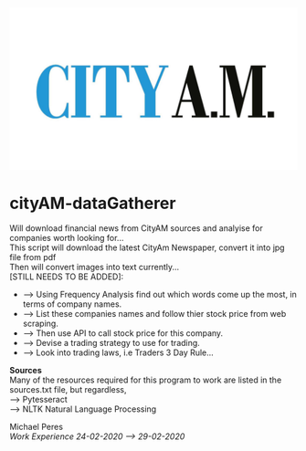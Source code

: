 <img src='https://raw.githubusercontent.com/makiisthenes/cityAM-dataGatherer/master/city-am-logo-web.jpg'>
<b><h1>cityAM-dataGatherer</b></h1>
Will download financial news from CityAM sources and analyise for companies worth looking for...<br>
This script will download the latest CityAm Newspaper, convert it into jpg file from pdf<br>
Then will convert images into text currently...<br>
[STILL NEEDS TO BE ADDED]:<br>
<ul>
  <li>--> Using Frequency Analysis find out which words come up the most, in terms of company names.</li>
  <li>--> List these companies names and follow thier stock price from web scraping.</li>
  <li>--> Then use API to call stock price for this company.</li>
  <li>--> Devise a trading strategy to use for trading.</li>
  <li>--> Look into trading laws, i.e Traders 3 Day Rule...</li>
</ul>
<b>Sources</b><br>
Many of the resources required for this program to work are listed in the sources.txt file, but regardless,<br>
  --> Pytesseract<br>
  --> NLTK Natural Language Processing<br>
  
Michael Peres<br>
<i>Work Experience 24-02-2020 --> 29-02-2020<i>
